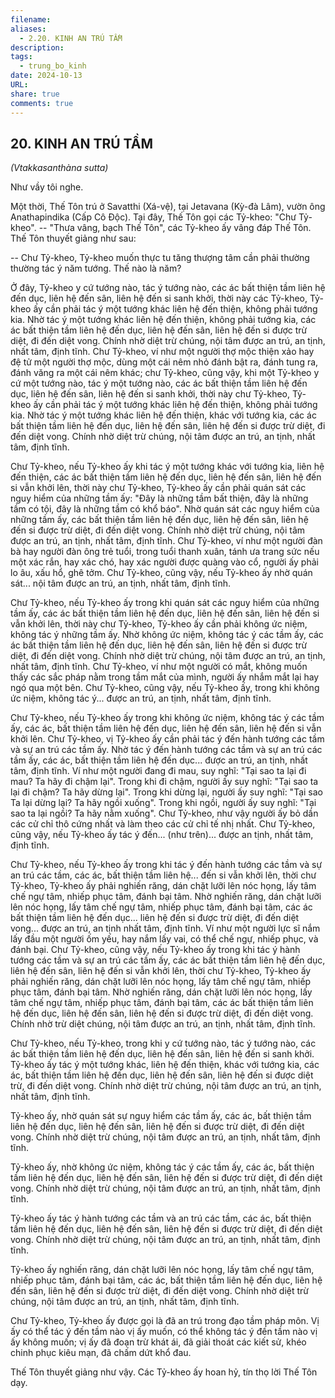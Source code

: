 ```yaml
---
filename: 
aliases:
  - 2.20. KINH AN TRÚ TẦM
description: 
tags:
  - trung_bo_kinh
date: 2024-10-13
URL: 
share: true
comments: true
---
```

## 20. KINH AN TRÚ TẦM  
_(Vtakkasanthàna sutta)_

Như vầy tôi nghe.

Một thời, Thế Tôn trú ở Savatthi (Xá-vệ), tại Jetavana (Kỳ-đà Lâm), vườn ông Anathapindika (Cấp Cô Ðộc). Tại đây, Thế Tôn gọi các Tỷ-kheo: "Chư Tỷ-kheo". -- "Thưa vâng, bạch Thế Tôn", các Tỷ-kheo ấy vâng đáp Thế Tôn. Thế Tôn thuyết giảng như sau:

-- Chư Tỷ-kheo, Tỷ-kheo muốn thực tu tăng thượng tâm cần phải thường thường tác ý năm tướng. Thế nào là năm?

Ở đây, Tỷ-kheo y cứ tướng nào, tác ý tướng nào, các ác bất thiện tầm liên hệ đến dục, liên hệ đến sân, liên hệ đến si sanh khởi, thời này các Tỷ-kheo, Tỷ-kheo ấy cần phải tác ý một tướng khác liên hệ đến thiện, không phải tướng kia. Nhờ tác ý một tướng khác liên hệ đến thiện, không phải tướng kia, các ác bất thiện tầm liên hệ đến dục, liên hệ đến sân, liên hệ đến si được trừ diệt, đi đến diệt vong. Chính nhờ diệt trừ chúng, nội tâm được an trú, an tịnh, nhất tâm, định tĩnh. Chư Tỷ-kheo, ví như một người thợ mộc thiện xảo hay đệ tử một người thợ mộc, dùng một cái nêm nhỏ đánh bật ra, đánh tung ra, đánh văng ra một cái nêm khác; chư Tỷ-kheo, cũng vậy, khi một Tỷ-kheo y cứ một tướng nào, tác ý một tướng nào, các ác bất thiện tầm liên hệ đến dục, liên hệ đến sân, liên hệ đến si sanh khởi, thời này chư Tỷ-kheo, Tỷ-kheo ấy cần phải tác ý một tướng khác liên hệ đến thiện, không phải tướng kia. Nhờ tác ý một tướng khác liên hệ đến thiện, khác với tướng kia, các ác bất thiện tầm liên hệ đến dục, liên hệ đến sân, liên hệ đến si được trừ diệt, đi đến diệt vong. Chính nhờ diệt trừ chúng, nội tâm được an trú, an tịnh, nhất tâm, định tĩnh.

Chư Tỷ-kheo, nếu Tỷ-kheo ấy khi tác ý một tướng khác với tướng kia, liên hệ đến thiện, các ác bất thiện tầm liên hệ đến dục, liên hệ đến sân, liên hệ đến si vẫn khởi lên, thời này chư Tỷ-kheo, Tỷ-kheo ấy cần phải quán sát các nguy hiểm của những tầm ấy: "Ðây là những tầm bất thiện, đây là những tầm có tội, đây là những tầm có khổ báo". Nhờ quán sát các nguy hiểm của những tầm ấy, các bất thiện tầm liên hệ đến dục, liên hệ đến sân, liên hệ đến si được trừ diệt, đi đến diệt vong. Chính nhờ diệt trừ chúng, nội tâm được an trú, an tịnh, nhất tâm, định tĩnh. Chư Tỷ-kheo, ví như một người đàn bà hay người đàn ông trẻ tuổi, trong tuổi thanh xuân, tánh ưa trang sức nếu một xác rắn, hay xác chó, hay xác người được quàng vào cổ, người ấy phải lo âu, xấu hổ, ghê tởm. Chư Tỷ-kheo, cũng vậy, nếu Tỷ-kheo ấy nhờ quán sát... nội tâm được an trú, an tịnh, nhất tâm, định tĩnh.

Chư Tỷ-kheo, nếu Tỷ-kheo ấy trong khi quán sát các nguy hiểm của những tầm ấy, các ác bất thiện tầm liên hệ đến dục, liên hệ đến sân, liên hệ đến si vẫn khởi lên, thời này chư Tỷ-kheo, Tỷ-kheo ấy cần phải không ức niệm, không tác ý những tầm ấy. Nhờ không ức niệm, không tác ý các tầm ấy, các ác bất thiện tầm liên hệ đến dục, liên hệ đến sân, liên hệ đến si được trừ diệt, đi đến diệt vong. Chính nhờ diệt trừ chúng, nội tâm được an trú, an tịnh, nhất tâm, định tĩnh. Chư Tỷ-kheo, ví như một người có mắt, không muốn thấy các sắc pháp nằm trong tầm mắt của mình, người ấy nhắm mắt lại hay ngó qua một bên. Chư Tỷ-kheo, cũng vậy, nếu Tỷ-kheo ấy, trong khi không ức niệm, không tác ý... được an trú, an tịnh, nhất tâm, định tĩnh.

Chư Tỷ-kheo, nếu Tỷ-kheo ấy trong khi không ức niệm, không tác ý các tầm ấy, các ác, bất thiện tầm liên hệ đến dục, liên hệ đến sân, liên hệ đến si vẫn khởi lên. Chư Tỷ-kheo, vị Tỷ-kheo ấy cần phải tác ý đến hành tướng các tầm và sự an trú các tầm ấy. Nhờ tác ý đến hành tướng các tầm và sự an trú các tầm ấy, các ác, bất thiện tầm liên hệ đến dục... được an trú, an tịnh, nhất tâm, định tĩnh. Ví như một người đang đi mau, suy nghĩ: "Tại sao ta lại đi mau? Ta hãy đi chậm lại". Trong khi đi chậm, người ấy suy nghĩ: "Tại sao ta lại đi chậm? Ta hãy dừng lại". Trong khi dừng lại, người ấy suy nghĩ: "Tại sao Ta lại dừng lại? Ta hãy ngồi xuống". Trong khi ngồi, người ấy suy nghĩ: "Tại sao ta lại ngồi? Ta hãy nằm xuống". Chư Tỷ-kheo, như vậy người ấy bỏ dần các cử chỉ thô cứng nhất và làm theo các cử chỉ tế nhị nhất. Chư Tỷ-kheo, cũng vậy, nếu Tỷ-kheo ấy tác ý đến... (như trên)... được an tịnh, nhất tâm, định tĩnh.

Chư Tỷ-kheo, nếu Tỷ-kheo ấy trong khi tác ý đến hành tướng các tầm và sự an trú các tầm, các ác, bất thiện tầm liên hệ... đến si vẫn khởi lên, thời chư Tỷ-kheo, Tỷ-kheo ấy phải nghiến răng, dán chặt lưỡi lên nóc họng, lấy tâm chế ngự tâm, nhiếp phục tâm, đánh bại tâm. Nhờ nghiến răng, dán chặt lưỡi lên nóc họng, lấy tâm chế ngự tâm, nhiếp phục tâm, đánh bại tâm, các ác bất thiện tầm liên hệ đến dục... liên hệ đến si được trừ diệt, đi đến diệt vong... được an trú, an tịnh nhất tâm, định tĩnh. Ví như một người lực sĩ nắm lấy đầu một người ốm yếu, hay nắm lấy vai, có thể chế ngự, nhiếp phục, và đánh bại. Chư Tỷ-kheo, cũng vậy, nếu Tỷ-kheo ấy trong khi tác ý hành tướng các tầm và sự an trú các tầm ấy, các ác bất thiện tầm liên hệ đến dục, liên hệ đến sân, liên hệ đến si vẫn khởi lên, thời chư Tỷ-kheo, Tỷ-kheo ấy phải nghiến răng, dán chặt lưỡi lên nóc họng, lấy tâm chế ngự tâm, nhiếp phục tâm, đánh bại tâm. Nhờ nghiến răng, dán chặt lưỡi lên nóc họng, lấy tâm chế ngự tâm, nhiếp phục tâm, đánh bại tâm, các ác bất thiện tầm liên hệ đến dục, liên hệ đến sân, liên hệ đến si được trừ diệt, đi đến diệt vong. Chính nhờ trừ diệt chúng, nội tâm được an trú, an tịnh, nhất tâm, định tĩnh.

Chư Tỷ-kheo, nếu Tỷ-kheo, trong khi y cứ tướng nào, tác ý tướng nào, các ác bất thiện tầm liên hệ đến dục, liên hệ đến sân, liên hệ đến si sanh khởi. Tỷ-kheo ấy tác ý một tướng khác, liên hệ đến thiện, khác với tướng kia, các ác, bất thiện tầm liên hệ đến dục, liên hệ đến sân, liên hệ đến si được diệt trừ, đi đến diệt vong. Chính nhờ diệt trừ chúng, nội tâm được an trú, an tịnh, nhất tâm, định tĩnh.

Tỷ-kheo ấy, nhờ quán sát sự nguy hiểm các tầm ấy, các ác, bất thiện tầm liên hệ đến dục, liên hệ đến sân, liên hệ đến si được trừ diệt, đi đến diệt vong. Chính nhờ diệt trừ chúng, nội tâm được an trú, an tịnh, nhất tâm, định tĩnh.

Tỷ-kheo ấy, nhờ không ức niệm, không tác ý các tầm ấy, các ác, bất thiện tầm liên hệ đến dục, liên hệ đến sân, liên hệ đến si được trừ diệt, đi đến diệt vong. Chính nhờ diệt trừ chúng, nội tâm được an trú, an tịnh, nhất tâm, định tĩnh.

Tỷ-kheo ấy tác ý hành tướng các tầm và an trú các tầm, các ác, bất thiện tầm liên hệ đến dục, liên hệ đến sân, liên hệ đến si được trừ diệt, đi đến diệt vong. Chính nhờ diệt trừ chúng, nội tâm được an trú, an tịnh, nhất tâm, định tĩnh.

Tỷ-kheo ấy nghiến răng, dán chặt lưỡi lên nóc họng, lấy tâm chế ngự tâm, nhiếp phục tâm, đánh bại tâm, các ác, bất thiện tầm liên hệ đến dục, liên hệ đến sân, liên hệ đến si được trừ diệt, đi đến diệt vong. Chính nhờ diệt trừ chúng, nội tâm được an trú, an tịnh, nhất tâm, định tĩnh.

Chư Tỷ-kheo, Tỷ-kheo ấy được gọi là đã an trú trong đạo tầm pháp môn. Vị ấy có thể tác ý đến tầm nào vị ấy muốn, có thể không tác ý đến tầm nào vị ấy không muốn; vị ấy đã đoạn trừ khát ái, đã giải thoát các kiết sử, khéo chinh phục kiêu mạn, đã chấm dứt khổ đau.

Thế Tôn thuyết giảng như vậy. Các Tỷ-kheo ấy hoan hỷ, tín thọ lời Thế Tôn dạy.